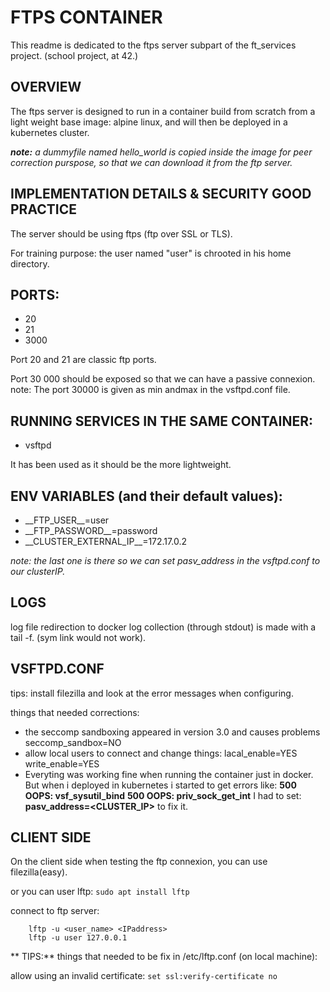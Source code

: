 # FTPS CONTAINER

This readme is dedicated to the ftps server subpart of the ft\_services
project. (school project, at 42.)

## OVERVIEW

The ftps server is designed to run in a container build from scratch from a
light weight base image: alpine linux, and will then be deployed in a
kubernetes cluster.

_**note:** a dummyfile named hello\_world is copied inside the image for peer
correction purspose, so that we can download it from the ftp server._

## IMPLEMENTATION DETAILS & SECURITY GOOD PRACTICE

The server should be using ftps (ftp over SSL or TLS).

For training purpose: the user named "user" is chrooted in his home directory.

## PORTS:
- 20
- 21
- 3000

Port 20 and 21 are classic ftp ports.

Port 30 000 should be exposed so that we can have a passive connexion.
note: The port 30000 is given as min andmax in the vsftpd.conf file.

## RUNNING SERVICES IN THE SAME CONTAINER:

- vsftpd

It has been used as it should be the more lightweight.

## ENV VARIABLES (and their default values):

- \_\_FTP\_USER\_\_=user
- \_\_FTP\_PASSWORD\_\_=password
- \_\_CLUSTER\_EXTERNAL\_IP\_\_=172.17.0.2

_note: the last one is there so we can set pasv_address in the vsftpd.conf to
our clusterIP._

## LOGS

log file redirection to docker log collection (through stdout) is made with a
tail -f. (sym link would not work).

## VSFTPD.CONF
	
tips: install filezilla and look at the error messages when configuring.

things that needed corrections:

-	the seccomp sandboxing appeared in version 3.0 and causes problems
	seccomp_sandbox=NO
-	allow local users to connect and change things:
	lacal_enable=YES
	write_enable=YES
-	Everyting was working fine when running the container just in docker. But
	when i deployed in kubernetes i started to get errors like:
	**500 OOPS: vsf_sysutil_bind**
	**500 OOPS: priv_sock_get_int**
	I had to set: **pasv_address=<CLUSTER_IP>** to fix it.

## CLIENT SIDE
	
On the client side when testing the ftp connexion, you can use filezilla(easy).

or you can user lftp:
	```
	sudo apt install lftp
	```

connect to ftp server:
```	
	lftp -u <user_name> <IPaddress>
	lftp -u user 127.0.0.1
```
	
** TIPS:** things that needed to be fix in /etc/lftp.conf (on local machine):

allow using an invalid certificate:
	`set ssl:verify-certificate no`
